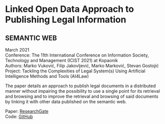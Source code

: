 # Linked Open Data Approach to Publishing Legal Information
## SEMANTIC WEB 

March 2021  
Conference: The 11th International Conference on Information Society, Technology and Management (ICIST 2021) at Kopaonik  
Authors: Marko Vuković, Filip Jakovljević, Marko Marković, Stevan Gostojić  
Project: Tackling the Complexities of Legal System(s) Using Artificial Intelligence Methods and Tools (AI4Law)  

The paper details an approach to publish legal documents in a distributed manner without impairing the possibility to use a single point for its retrieval and browsing and to improve the retrieval and browsing of said documents by linking it with other data published on the semantic web.  

Paper: [ResearchGate]  
Code: [GitHub]  

[ResearchGate]: https://www.researchgate.net/publication/349947224_Linked_Open_Data_Approach_to_Publishing_Legal_Information
[GitHub]: https://github.com/legal-informatics/lexpert/tree/master/browser
